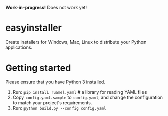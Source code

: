 **Work-in-progress!** Does not work yet!

# easyinstaller

Create installers for Windows, Mac, Linux to distribute your Python applications.

# Getting started
Please ensure that you have Python 3 installed.

1. Run: `pip install ruamel.yaml` # a library for reading YAML files
2. Copy `config.yaml.sample` to `config.yaml`, and change the configuration to match your project's requirements.
3. Run: `python build.py --config config.yaml`